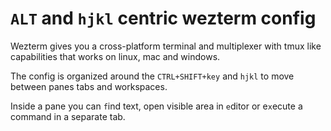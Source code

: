 # `ALT` and `hjkl` centric wezterm config

Wezterm gives you a cross-platform terminal and multiplexer with tmux like
capabilities that works on linux, mac and windows.

The config is organized around the `CTRL+SHIFT+key` and `hjkl` to move between
panes tabs and workspaces.

Inside a pane you can `f`ind text, open visible area in `e`ditor or e`x`ecute a
command in a separate tab.

